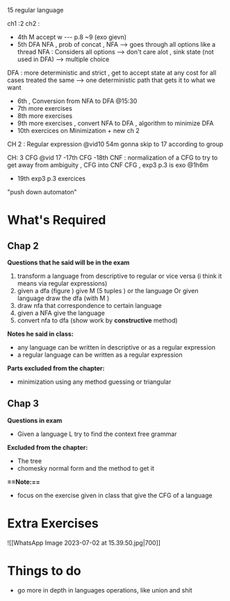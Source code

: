 15 regular language

ch1 :2
ch2 : 
- 4th M accept w  --- p.8 ~9 (exo gievn)
- 5th DFA NFA , prob of concat , NFA --> goes through all options  like a thread
NFA : Considers all options --> don't care alot , sink state (not used in DFA) 
--> multiple choice 

DFA : more deterministic and strict , get to accept state at any cost for all cases treated the same 
--> one deterministic path that gets it to what we want

- 6th , Conversion from NFA to DFA @15:30
- 7th more exercises
- 8th more exercises
- 9th  more exercises , convert NFA to DFA , algorithm to minimize DFA
- 10th exercices on Minimization + new ch 2

CH 2 : Regular expression @vid10 54m
gonna skip to 17 according to group


CH: 3 CFG @vid 17 
-17th CFG
-18th CNF : normalization of a CFG to try to get away from ambiguity , CFG into CNF CFG , exp3 p.3 is exo @1h6m
- 19th  exp3 p.3 exercices 




"push down automaton"

# What's Required
## Chap 2
**Questions that he said will be in the exam** 
1) transform a language from descriptive to regular or vice versa (i think it means via regular expressions)
2) given a dfa (figure ) give M (5 tuples ) or the language 
   Or given language  draw the dfa (with M )
3) draw nfa that correspondence to certain language
4) given a NFA give the language
5) convert nfa to dfa (show work by **constructive** method) 


**Notes he said in class:** 
- any language can be written in descriptive or as a regular expression 
- a regular language can be written as a regular expression 


**Parts excluded from the chapter:** 
- minimization using any method guessing or triangular

## Chap 3
**Questions in exam** 
- Given a language L try to find the context free grammar 

**Excluded from the chapter:**
- The tree 
- chomesky normal form and the method to get it 

**==Note:==**
- focus on the exercise given in class that give the CFG of a language

# Extra Exercises
![[WhatsApp Image 2023-07-02 at 15.39.50.jpg|700]]

# Things to do
- go more in depth in languages operations, like union and shit